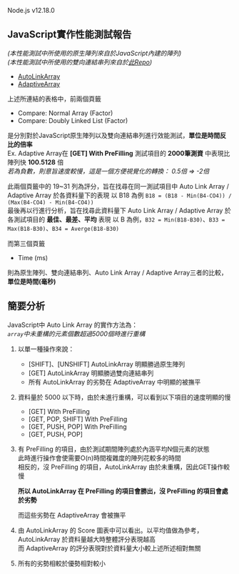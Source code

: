 Node.js v12.18.0  

JavaScript實作性能測試報告
---
*(本性能測試中所使用的原生陣列來自於JavaScript內建的陣列)*  
*(本性能測試中所使用的雙向連結串列來自於[此Repo](https://github.com/jasonsjones/doubly-linked-list))*  

- [AutoLinkArray](https://docs.google.com/spreadsheets/d/1BD9gHeoGC48EA0i1AbdahxI_zEBVmSjZAeOJUYpxKP4/edit?usp=sharing)
- [AdaptiveArray](https://docs.google.com/spreadsheets/d/1z5rMht8dqc3bMp_eS2LW20jr-XR3ADW8Iw7a85ZbWk0/edit?usp=sharing)

上述所連結的表格中，前兩個頁籤
- Compare: Normal Array (Factor)
- Compare: Doubly Linked List (Factor)

是分別對於JavaScript原生陣列以及雙向連結串列進行效能測試，**單位是時間反比的倍率**  
Ex. Adaptive Array在 **[GET] With PreFilling** 測試項目的 **2000筆測資** 中表現比陣列快 **100.5128** 倍  
*若為負數，則意旨速度較慢，這是一個方便視覺化的轉換： 0.5倍 => -2倍*  
  
此兩個頁籤中的 19\~31 列為評分，旨在找尋在同一測試項目中 Auto Link Array / Adaptive Array 於各資料量下的表現
以 B18 為例 `B18 = (B18 - Min(B4-CO4)) / (Max(B4-CO4) - Min(B4-CO4))`  
最後再以行進行分析，旨在找尋此資料量下 Auto Link Array / Adaptive Array 於各測試項目的 **最佳、最差、平均** 表現
以 B 為例，`B32 = Min(B18-B30)`、`B33 = Max(B18-B30)`、`B34 = Averge(B18-B30)`

而第三個頁籤
- Time (ms)

則為原生陣列、雙向連結串列、Auto Link Array / Adaptive Array三者的比較，**單位是時間(毫秒)**  

簡要分析
---

JavaScript中 Auto Link Array 的實作方法為：  
*`array`中未重構的元素個數超過5000個時進行重構*  

1. 以單一種操作來說：  
	- [SHIFT]、[UNSHIFT] AutoLinkArray 明顯勝過原生陣列
	- [GET] AutoLinkArray 明顯勝過雙向連結串列
	- 所有 AutoLinkArray 的劣勢在 AdaptiveArray 中明顯的被撫平

2. 資料量於 5000 以下時，由於未進行重構，可以看到以下項目的速度明顯的慢  
	- [GET] With PreFilling
	- [GET, POP, SHIFT] With PreFilling
	- [GET, PUSH, POP] With PreFilling
	- [GET, PUSH, POP]

3. 有 PreFilling 的項目，由於測試期間陣列處於內涵平均N個元素的狀態  
	此時進行操作會使需要O(n)時間複雜度的陣列花較多的時間  
	相反的，沒 PreFilling 的項目，AutoLinkArray 由於未重構，因此GET操作較慢  

	**所以 AutoLinkArray 在 PreFilling 的項目會勝出，沒 PreFilling 的項目會處於劣勢**  

	而這些劣勢在 AdaptiveArray 會被撫平  

4. 由 AutoLinkArray 的 Score 圖表中可以看出。以平均值做為參考，AutoLinkArray 於資料量越大時整體評分表現越高  
	而 AdaptiveArray 的評分表現對於資料量大小較上述所述相對無關  

5. 所有的劣勢相較於優勢相對較小